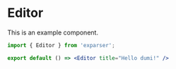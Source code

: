 # Editor

This is an example component.

```jsx
import { Editor } from 'exparser';

export default () => <Editor title="Hello dumi!" />
```
